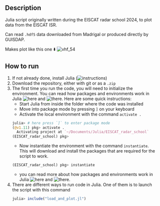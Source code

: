 ## Description 
Julia script originally written during the EISCAT radar school 2024, to plot data from the EISCAT ISR.

Can read `.hdf5` data downloaded from Madrigal or produced directly by GUISDAP.

Makes plot like this one ⬇️
![vhf_54](https://github.com/user-attachments/assets/c0958bcc-9dfa-4b6a-b68a-ef8872fdecfa)


## How to run
1. If not already done, install Julia (![instructions](https://julialang.org/downloads/))
2. Download the repository, either with git or as a `.zip`
3. The first time you run the code, you will need to initialize the environment.
   You can read how packages and environments work in Julia ![here](https://pkgdocs.julialang.org/v1/getting-started/) and ![there](https://modernjuliaworkflows.org/writing/#repl).
   Here are some quick instructions:
   - Start Julia from inside the folder where the code was installed
   - Move into package mode by pressing  `]`  on your keyboard
   - Activate the local environment with the command `activate .`
   ```julia
   julia> # here press `]` to enter package mode
   (@v1.11) pkg> activate .
     Activating project at `~/Documents/Julia/EISCAT_radar_school`
   (EISCAT_radar_school) pkg> 
   ```
   - Now instantiate the environment with the command `instantiate`. This will download and install the packages that are required for the script to work.
   ```julia
   (EISCAT_radar_school) pkg> instantiate
   ```
   - you can read more about how packages and environments work in Julia ![here](https://pkgdocs.julialang.org/v1/getting-started/) and ![there](https://modernjuliaworkflows.org/writing/#repl).
5. There are different ways to run code in Julia. One of them is to launch the script with this command
   ```julia
   julia> include("load_and_plot.jl")
   ```

